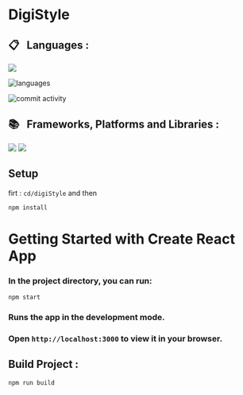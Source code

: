 # DigiStyle

<div>
<h2>📋  &nbsp; Languages :</h2>
  <img src="https://img.shields.io/badge/javascript-%23323330.svg?style=for-the-badge&logo=javascript&logoColor=%23F7DF1E" />
</div>

![languages](https://img.shields.io/github/languages/count/DariushJinx/DigiStyle)

![commit activity](https://img.shields.io/github/commit-activity/m/DariushJinx/DigiStyle)

<div>  
<h2>📚 &nbsp; Frameworks, Platforms and Libraries :</h2>
   <img src="https://img.shields.io/badge/react-%2320232a.svg?style=for-the-badge&logo=react&logoColor=%2361DAFB" />
   <img src="https://img.shields.io/badge/NPM-%23CB3837.svg?style=for-the-badge&logo=npm&logoColor=white" />
</div>

## Setup

<span>firt : ``` cd/digiStyle ``` and then</span>
```
npm install
```

# Getting Started with Create React App

### In the project directory, you can run:

```
npm start
```

### Runs the app in the development mode.

### Open ```http://localhost:3000``` to view it in your browser.

## Build Project : 
```npm run build```
